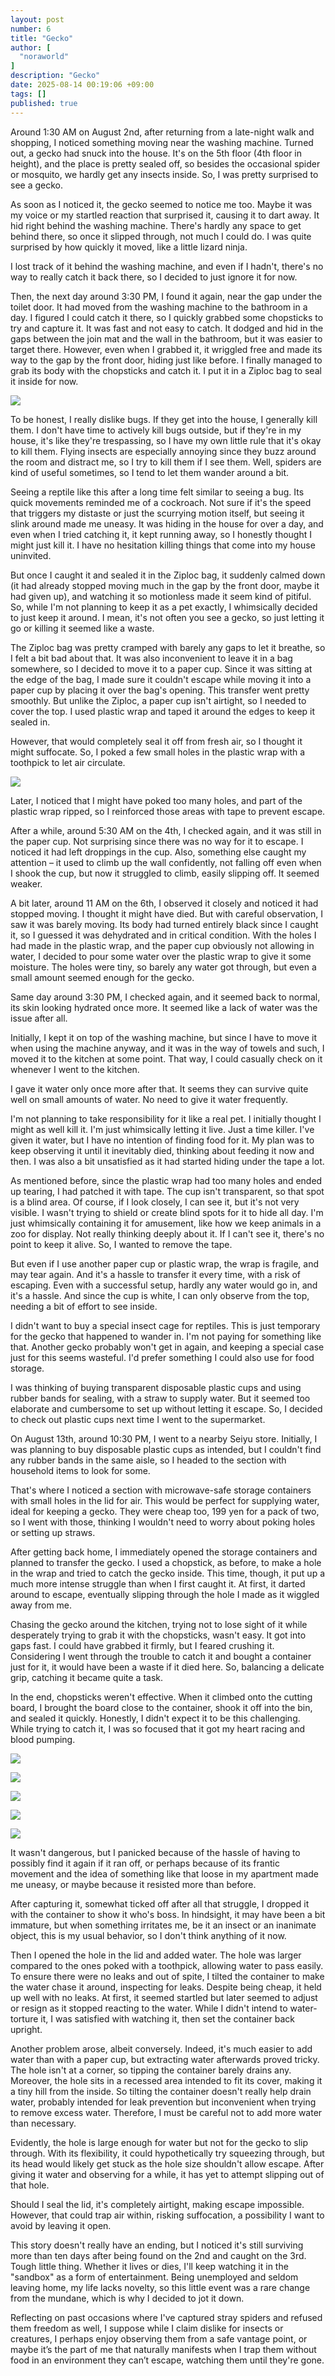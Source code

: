 ```yaml
---
layout: post
number: 6
title: "Gecko"
author: [
  "noraworld"
]
description: "Gecko"
date: 2025-08-14 00:19:06 +09:00
tags: []
published: true
---
```


Around 1:30 AM on August 2nd, after returning from a late-night walk and shopping, I noticed something moving near the washing machine. Turned out, a gecko had snuck into the house. It's on the 5th floor (4th floor in height), and the place is pretty sealed off, so besides the occasional spider or mosquito, we hardly get any insects inside. So, I was pretty surprised to see a gecko.

As soon as I noticed it, the gecko seemed to notice me too. Maybe it was my voice or my startled reaction that surprised it, causing it to dart away. It hid right behind the washing machine. There's hardly any space to get behind there, so once it slipped through, not much I could do. I was quite surprised by how quickly it moved, like a little lizard ninja.

I lost track of it behind the washing machine, and even if I hadn't, there's no way to really catch it back there, so I decided to just ignore it for now.

Then, the next day around 3:30 PM, I found it again, near the gap under the toilet door. It had moved from the washing machine to the bathroom in a day. I figured I could catch it there, so I quickly grabbed some chopsticks to try and capture it. It was fast and not easy to catch. It dodged and hid in the gaps between the join mat and the wall in the bathroom, but it was easier to target there. However, even when I grabbed it, it wriggled free and made its way to the gap by the front door, hiding just like before. I finally managed to grab its body with the chopsticks and catch it. I put it in a Ziploc bag to seal it inside for now.

![](https://noraworld.github.io/box-ivysaur/2025/08/13/00d7787c9345952f1542c7a7b9a56a31.jpg)

To be honest, I really dislike bugs. If they get into the house, I generally kill them. I don't have time to actively kill bugs outside, but if they're in my house, it's like they're trespassing, so I have my own little rule that it's okay to kill them. Flying insects are especially annoying since they buzz around the room and distract me, so I try to kill them if I see them. Well, spiders are kind of useful sometimes, so I tend to let them wander around a bit.

Seeing a reptile like this after a long time felt similar to seeing a bug. Its quick movements reminded me of a cockroach. Not sure if it's the speed that triggers my distaste or just the scurrying motion itself, but seeing it slink around made me uneasy. It was hiding in the house for over a day, and even when I tried catching it, it kept running away, so I honestly thought I might just kill it. I have no hesitation killing things that come into my house uninvited.

But once I caught it and sealed it in the Ziploc bag, it suddenly calmed down (it had already stopped moving much in the gap by the front door, maybe it had given up), and watching it so motionless made it seem kind of pitiful. So, while I'm not planning to keep it as a pet exactly, I whimsically decided to just keep it around. I mean, it's not often you see a gecko, so just letting it go or killing it seemed like a waste.

The Ziploc bag was pretty cramped with barely any gaps to let it breathe, so I felt a bit bad about that. It was also inconvenient to leave it in a bag somewhere, so I decided to move it to a paper cup. Since it was sitting at the edge of the bag, I made sure it couldn't escape while moving it into a paper cup by placing it over the bag's opening. This transfer went pretty smoothly. But unlike the Ziploc, a paper cup isn't airtight, so I needed to cover the top. I used plastic wrap and taped it around the edges to keep it sealed in.

However, that would completely seal it off from fresh air, so I thought it might suffocate. So, I poked a few small holes in the plastic wrap with a toothpick to let air circulate.

![](https://noraworld.github.io/box-ivysaur/2025/08/13/856b72eae92eda22706244533fccaa42.jpg)

Later, I noticed that I might have poked too many holes, and part of the plastic wrap ripped, so I reinforced those areas with tape to prevent escape.

After a while, around 5:30 AM on the 4th, I checked again, and it was still in the paper cup. Not surprising since there was no way for it to escape. I noticed it had left droppings in the cup. Also, something else caught my attention – it used to climb up the wall confidently, not falling off even when I shook the cup, but now it struggled to climb, easily slipping off. It seemed weaker.

A bit later, around 11 AM on the 6th, I observed it closely and noticed it had stopped moving. I thought it might have died. But with careful observation, I saw it was barely moving. Its body had turned entirely black since I caught it, so I guessed it was dehydrated and in critical condition. With the holes I had made in the plastic wrap, and the paper cup obviously not allowing in water, I decided to pour some water over the plastic wrap to give it some moisture. The holes were tiny, so barely any water got through, but even a small amount seemed enough for the gecko.

Same day around 3:30 PM, I checked again, and it seemed back to normal, its skin looking hydrated once more. It seemed like a lack of water was the issue after all.

Initially, I kept it on top of the washing machine, but since I have to move it when using the machine anyway, and it was in the way of towels and such, I moved it to the kitchen at some point. That way, I could casually check on it whenever I went to the kitchen.

I gave it water only once more after that. It seems they can survive quite well on small amounts of water. No need to give it water frequently.

I'm not planning to take responsibility for it like a real pet. I initially thought I might as well kill it. I'm just whimsically letting it live. Just a time killer. I've given it water, but I have no intention of finding food for it. My plan was to keep observing it until it inevitably died, thinking about feeding it now and then. I was also a bit unsatisfied as it had started hiding under the tape a lot.

As mentioned before, since the plastic wrap had too many holes and ended up tearing, I had patched it with tape. The cup isn't transparent, so that spot is a blind area. Of course, if I look closely, I can see it, but it's not very visible. I wasn't trying to shield or create blind spots for it to hide all day. I'm just whimsically containing it for amusement, like how we keep animals in a zoo for display. Not really thinking deeply about it. If I can't see it, there's no point to keep it alive. So, I wanted to remove the tape.

But even if I use another paper cup or plastic wrap, the wrap is fragile, and may tear again. And it's a hassle to transfer it every time, with a risk of escaping. Even with a successful setup, hardly any water would go in, and it's a hassle. And since the cup is white, I can only observe from the top, needing a bit of effort to see inside.

I didn't want to buy a special insect cage for reptiles. This is just temporary for the gecko that happened to wander in. I'm not paying for something like that. Another gecko probably won't get in again, and keeping a special case just for this seems wasteful. I'd prefer something I could also use for food storage.

I was thinking of buying transparent disposable plastic cups and using rubber bands for sealing, with a straw to supply water. But it seemed too elaborate and cumbersome to set up without letting it escape. So, I decided to check out plastic cups next time I went to the supermarket.

On August 13th, around 10:30 PM, I went to a nearby Seiyu store. Initially, I was planning to buy disposable plastic cups as intended, but I couldn't find any rubber bands in the same aisle, so I headed to the section with household items to look for some.

That's where I noticed a section with microwave-safe storage containers with small holes in the lid for air. This would be perfect for supplying water, ideal for keeping a gecko. They were cheap too, 199 yen for a pack of two, so I went with those, thinking I wouldn't need to worry about poking holes or setting up straws.

After getting back home, I immediately opened the storage containers and planned to transfer the gecko. I used a chopstick, as before, to make a hole in the wrap and tried to catch the gecko inside. This time, though, it put up a much more intense struggle than when I first caught it. At first, it darted around to escape, eventually slipping through the hole I made as it wiggled away from me.

Chasing the gecko around the kitchen, trying not to lose sight of it while desperately trying to grab it with the chopsticks, wasn't easy. It got into gaps fast. I could have grabbed it firmly, but I feared crushing it. Considering I went through the trouble to catch it and bought a container just for it, it would have been a waste if it died here. So, balancing a delicate grip, catching it became quite a task.

In the end, chopsticks weren't effective. When it climbed onto the cutting board, I brought the board close to the container, shook it off into the bin, and sealed it quickly. Honestly, I didn't expect it to be this challenging. While trying to catch it, I was so focused that it got my heart racing and blood pumping.

![](https://noraworld.github.io/box-ivysaur/2025/08/13/b47000f2601efa5e74b13d1487c245be.jpg)

![](https://noraworld.github.io/box-ivysaur/2025/08/13/9cca54e89fb05e58a15120dc38b717d1.jpg)

![](https://noraworld.github.io/box-ivysaur/2025/08/13/da7f2e65807cab10bc4a8308ef7abbab.jpg)

![](https://noraworld.github.io/box-ivysaur/2025/08/13/720249d794bac75d10ce42370a12d769.jpg)

![](https://noraworld.github.io/box-ivysaur/2025/08/13/26b429c33eb52a18ac03d8f841ac82f5.jpg)

It wasn't dangerous, but I panicked because of the hassle of having to possibly find it again if it ran off, or perhaps because of its frantic movement and the idea of something like that loose in my apartment made me uneasy, or maybe because it resisted more than before.

After capturing it, somewhat ticked off after all that struggle, I dropped it with the container to show it who's boss. In hindsight, it may have been a bit immature, but when something irritates me, be it an insect or an inanimate object, this is my usual behavior, so I don't think anything of it now.

Then I opened the hole in the lid and added water. The hole was larger compared to the ones poked with a toothpick, allowing water to pass easily. To ensure there were no leaks and out of spite, I tilted the container to make the water chase it around, inspecting for leaks. Despite being cheap, it held up well with no leaks. At first, it seemed startled but later seemed to adjust or resign as it stopped reacting to the water. While I didn't intend to water-torture it, I was satisfied with watching it, then set the container back upright.

Another problem arose, albeit conversely. Indeed, it's much easier to add water than with a paper cup, but extracting water afterwards proved tricky. The hole isn't at a corner, so tipping the container barely drains any. Moreover, the hole sits in a recessed area intended to fit its cover, making it a tiny hill from the inside. So tilting the container doesn't really help drain water, probably intended for leak prevention but inconvenient when trying to remove excess water. Therefore, I must be careful not to add more water than necessary.

Evidently, the hole is large enough for water but not for the gecko to slip through. With its flexibility, it could hypothetically try squeezing through, but its head would likely get stuck as the hole size shouldn't allow escape. After giving it water and observing for a while, it has yet to attempt slipping out of that hole.

Should I seal the lid, it's completely airtight, making escape impossible. However, that could trap air within, risking suffocation, a possibility I want to avoid by leaving it open.

This story doesn't really have an ending, but I noticed it's still surviving more than ten days after being found on the 2nd and caught on the 3rd. Tough little thing. Whether it lives or dies, I'll keep watching it in the "sandbox" as a form of entertainment. Being unemployed and seldom leaving home, my life lacks novelty, so this little event was a rare change from the mundane, which is why I decided to jot it down.

Reflecting on past occasions where I've captured stray spiders and refused them freedom as well, I suppose while I claim dislike for insects or creatures, I perhaps enjoy observing them from a safe vantage point, or maybe it’s the part of me that naturally manifests when I trap them without food in an environment they can’t escape, watching them until they're gone.
